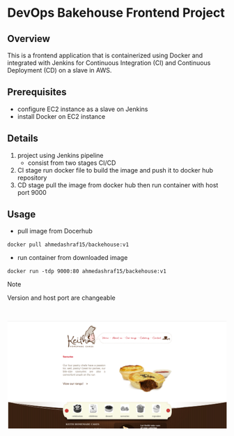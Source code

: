 # DevOps Bakehouse Frontend Project

## Overview

This is a frontend application that is containerized using Docker and integrated with Jenkins for Continuous Integration (CI) and Continuous Deployment (CD) on a slave in AWS.

## Prerequisites

- configure EC2 instance as a slave on Jenkins
- install Docker on EC2 instance

## Details

1. project using Jenkins pipeline
   - consist from two stages CI/CD
2. CI stage run docker file to build the image and push it to docker hub repository
3. CD stage pull the image from docker hub then run container with host port 9000

## Usage

- pull image from Docerhub
```
docker pull ahmedashraf15/backehouse:v1
```
- run container from downloaded image
```
docker run -tdp 9000:80 ahmedashraf15/backehouse:v1
```
> [!NOTE]
> Version and host port are changeable
<br>

![Screenshot](images/live_project.png)
